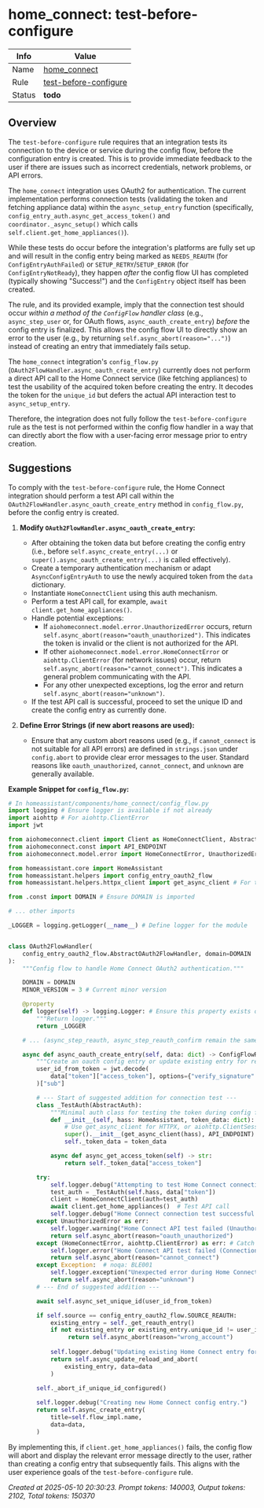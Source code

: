# home_connect: test-before-configure

| Info   | Value                                                                    |
|--------|--------------------------------------------------------------------------|
| Name   | [home_connect](https://www.home-assistant.io/integrations/home_connect/) |
| Rule   | [test-before-configure](https://developers.home-assistant.io/docs/core/integration-quality-scale/rules/test-before-configure)                                                     |
| Status | **todo**                                                                 |

## Overview

The `test-before-configure` rule requires that an integration tests its connection to the device or service during the config flow, before the configuration entry is created. This is to provide immediate feedback to the user if there are issues such as incorrect credentials, network problems, or API errors.

The `home_connect` integration uses OAuth2 for authentication. The current implementation performs connection tests (validating the token and fetching appliance data) within the `async_setup_entry` function (specifically, `config_entry_auth.async_get_access_token()` and `coordinator._async_setup()` which calls `self.client.get_home_appliances()`).

While these tests do occur before the integration's platforms are fully set up and will result in the config entry being marked as `NEEDS_REAUTH` (for `ConfigEntryAuthFailed`) or `SETUP_RETRY`/`SETUP_ERROR` (for `ConfigEntryNotReady`), they happen *after* the config flow UI has completed (typically showing "Success!") and the `ConfigEntry` object itself has been created.

The rule, and its provided example, imply that the connection test should occur *within a method of the `ConfigFlow` handler class* (e.g., `async_step_user` or, for OAuth flows, `async_oauth_create_entry`) *before* the config entry is finalized. This allows the config flow UI to directly show an error to the user (e.g., by returning `self.async_abort(reason="...")`) instead of creating an entry that immediately fails setup.

The `home_connect` integration's `config_flow.py` (`OAuth2FlowHandler.async_oauth_create_entry`) currently does not perform a direct API call to the Home Connect service (like fetching appliances) to test the usability of the acquired token before creating the entry. It decodes the token for the `unique_id` but defers the actual API interaction test to `async_setup_entry`.

Therefore, the integration does not fully follow the `test-before-configure` rule as the test is not performed within the config flow handler in a way that can directly abort the flow with a user-facing error message prior to entry creation.

## Suggestions

To comply with the `test-before-configure` rule, the Home Connect integration should perform a test API call within the `OAuth2FlowHandler.async_oauth_create_entry` method in `config_flow.py`, before the config entry is created.

1.  **Modify `OAuth2FlowHandler.async_oauth_create_entry`:**
    *   After obtaining the token data but before creating the config entry (i.e., before `self.async_create_entry(...)` or `super().async_oauth_create_entry(...)` is called effectively).
    *   Create a temporary authentication mechanism or adapt `AsyncConfigEntryAuth` to use the newly acquired token from the `data` dictionary.
    *   Instantiate `HomeConnectClient` using this auth mechanism.
    *   Perform a test API call, for example, `await client.get_home_appliances()`.
    *   Handle potential exceptions:
        *   If `aiohomeconnect.model.error.UnauthorizedError` occurs, return `self.async_abort(reason="oauth_unauthorized")`. This indicates the token is invalid or the client is not authorized for the API.
        *   If other `aiohomeconnect.model.error.HomeConnectError` or `aiohttp.ClientError` (for network issues) occur, return `self.async_abort(reason="cannot_connect")`. This indicates a general problem communicating with the API.
        *   For any other unexpected exceptions, log the error and return `self.async_abort(reason="unknown")`.
    *   If the test API call is successful, proceed to set the unique ID and create the config entry as currently done.

2.  **Define Error Strings (if new abort reasons are used):**
    *   Ensure that any custom abort reasons used (e.g., if `cannot_connect` is not suitable for all API errors) are defined in `strings.json` under `config.abort` to provide clear error messages to the user. Standard reasons like `oauth_unauthorized`, `cannot_connect`, and `unknown` are generally available.

**Example Snippet for `config_flow.py`:**

```python
# In homeassistant/components/home_connect/config_flow.py
import logging # Ensure logger is available if not already
import aiohttp # For aiohttp.ClientError
import jwt

from aiohomeconnect.client import Client as HomeConnectClient, AbstractAuth
from aiohomeconnect.const import API_ENDPOINT
from aiohomeconnect.model.error import HomeConnectError, UnauthorizedError

from homeassistant.core import HomeAssistant
from homeassistant.helpers import config_entry_oauth2_flow
from homeassistant.helpers.httpx_client import get_async_client # For the temporary auth

from .const import DOMAIN # Ensure DOMAIN is imported

# ... other imports

_LOGGER = logging.getLogger(__name__) # Define logger for the module


class OAuth2FlowHandler(
    config_entry_oauth2_flow.AbstractOAuth2FlowHandler, domain=DOMAIN
):
    """Config flow to handle Home Connect OAuth2 authentication."""

    DOMAIN = DOMAIN
    MINOR_VERSION = 3 # Current minor version

    @property
    def logger(self) -> logging.Logger: # Ensure this property exists or use _LOGGER directly
        """Return logger."""
        return _LOGGER

    # ... (async_step_reauth, async_step_reauth_confirm remain the same) ...

    async def async_oauth_create_entry(self, data: dict) -> ConfigFlowResult:
        """Create an oauth config entry or update existing entry for reauth."""
        user_id_from_token = jwt.decode(
            data["token"]["access_token"], options={"verify_signature": False}
        )["sub"]

        # --- Start of suggested addition for connection test ---
        class _TestAuth(AbstractAuth):
            """Minimal auth class for testing the token during config flow."""
            def __init__(self, hass: HomeAssistant, token_data: dict):
                # Use get_async_client for HTTPX, or aiohttp.ClientSession if aiohomeconnect uses aiohttp directly
                super().__init__(get_async_client(hass), API_ENDPOINT)
                self._token_data = token_data

            async def async_get_access_token(self) -> str:
                return self._token_data["access_token"]

        try:
            self.logger.debug("Attempting to test Home Connect connection with new token.")
            test_auth = _TestAuth(self.hass, data["token"])
            client = HomeConnectClient(auth=test_auth)
            await client.get_home_appliances()  # Test API call
            self.logger.debug("Home Connect connection test successful.")
        except UnauthorizedError as err:
            self.logger.warning("Home Connect API test failed (Unauthorized): %s", err)
            return self.async_abort(reason="oauth_unauthorized")
        except (HomeConnectError, aiohttp.ClientError) as err: # Catch other connection/API errors
            self.logger.error("Home Connect API test failed (Connection/API Error): %s", err)
            return self.async_abort(reason="cannot_connect")
        except Exception:  # noqa: BLE001
            self.logger.exception("Unexpected error during Home Connect API test in config flow")
            return self.async_abort(reason="unknown")
        # --- End of suggested addition ---

        await self.async_set_unique_id(user_id_from_token)

        if self.source == config_entry_oauth2_flow.SOURCE_REAUTH:
            existing_entry = self._get_reauth_entry()
            if not existing_entry or existing_entry.unique_id != user_id_from_token:
                 return self.async_abort(reason="wrong_account")
            
            self.logger.debug("Updating existing Home Connect entry for reauthentication.")
            return self.async_update_reload_and_abort(
                existing_entry, data=data
            )

        self._abort_if_unique_id_configured()
        
        self.logger.debug("Creating new Home Connect config entry.")
        return self.async_create_entry(
            title=self.flow_impl.name,
            data=data,
        )

```

By implementing this, if `client.get_home_appliances()` fails, the config flow will abort and display the relevant error message directly to the user, rather than creating a config entry that subsequently fails. This aligns with the user experience goals of the `test-before-configure` rule.

_Created at 2025-05-10 20:30:23. Prompt tokens: 140003, Output tokens: 2102, Total tokens: 150370_
